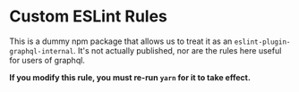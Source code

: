 # Custom ESLint Rules

This is a dummy npm package that allows us to treat it as an `eslint-plugin-graphql-internal`.
It's not actually published, nor are the rules here useful for users of graphql.

**If you modify this rule, you must re-run `yarn` for it to take effect.**
